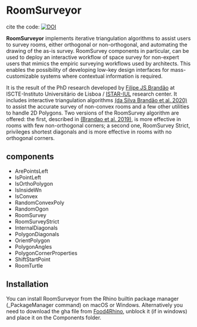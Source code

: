 # RoomSurveyor

cite the code: [![DOI](https://zenodo.org/badge/470938854.svg)](https://zenodo.org/badge/latestdoi/470938854)

**RoomSurveyor** implements iterative triangulation algorithms to assist users to survey rooms, either orthogonal or non-orthogonal, and automating the drawing of the as-is survey. RoomSurvey components in particular, can be used to deploy an interactive workflow of space survey for non-expert users that mimics the empiric surveying workflows used by architects. This enables the possibility of developing low-key design interfaces for mass-customizable systems where contextual information is required.

It is the result of the PhD research developed by [Filipe JS Brandão](https://filipebrandao.pt) at ISCTE-Instituto Universitário de Lisboa / [ISTAR-IUL](http://istar.iscte-iul.pt) research center. It includes interactive triangulation algorithms [(da Silva Brandão et al. 2020)](http://link.springer.com/article/10.1007/s00004-020-00491-3) to assist the accurate survey of non-convex rooms and a few other utilities to handle 2D Polygons. Two versions of the RoomSurvey algorithm are offered: the first, described in [(Brandao et al. 2019)](http://papers.cumincad.org/cgi-bin/works/paper/ecaadesigradi2019_473), is more effective in rooms with few non-orthogonal corners; a second one, RoomSurvey Strict, privileges shortest diagonals and is more effective in rooms with no orthogonal corners.

## components

* ArePointsLeft
* IsPointLeft
* IsOrthoPolygon
* IsInsideWn
* IsConvex
* RandomConvexPoly
* RandomOgon
* RoomSurvey
* RoomSurveyStrict
* InternalDiagonals
* PolygonDiagonals
* OrientPolygon
* PolygonAngles
* PolygonCornerProperties
* ShiftStartPoint
* RoomTurtle



## Installation
You can install RoomSurveyor from the Rhino builtin package manager (_PackageManager command) on macOS or Windows.
Alternatively you need to download the gha file from [Food4Rhino](https://www.food4rhino.com/app/roomsurveyor), unblock it (if in windows) and place it on the Components folder.
